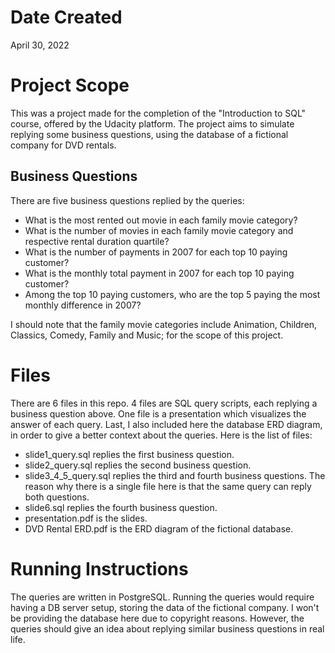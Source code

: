# Date Created

April 30, 2022

# Project Scope

This was a project made for the completion of the "Introduction to SQL" course, offered by the Udacity platform. The project aims to simulate replying some business questions, using the database of a fictional company for DVD rentals.

## Business Questions

There are five business questions replied by the queries:

- What is the most rented out movie in each family movie category?
- What is the number of movies in each family movie category and respective rental duration quartile?
- What is the number of payments in 2007 for each top 10 paying customer?
- What is the monthly total payment in 2007 for each top 10 paying customer?
- Among the top 10 paying customers, who are the top 5 paying the most monthly difference in 2007?

I should note that the family movie categories include Animation, Children, Classics, Comedy, Family and Music; for the scope of this project.

# Files

There are 6 files in this repo. 4 files are SQL query scripts, each replying a business question above. One file is a presentation which visualizes the answer of each query. Last, I also included here the database ERD diagram, in order to give a better context about the queries. Here is the list of files:

- slide1_query.sql replies the first business question.
- slide2_query.sql replies the second business question.
- slide3_4_5_query.sql replies the third and fourth business questions. The reason why there is a single file here is that the same query can reply both questions.
- slide6.sql replies the fourth business question.
- presentation.pdf is the slides.
- DVD Rental ERD.pdf is the ERD diagram of the fictional database.

# Running Instructions

The queries are written in PostgreSQL. Running the queries would require having a DB server setup, storing the data of the fictional company. I won't be providing the database here due to copyright reasons. However, the queries should give an idea about replying similar business questions in real life.
